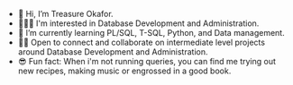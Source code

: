 - 👋 Hi, I’m Treasure Okafor.
- 👩🏽‍💻 I'm interested in Database Development and Administration.
- 🌱 I’m currently learning PL/SQL, T-SQL, Python, and Data management.
- 👯‍♀️ Open to connect and collaborate on intermediate level projects around Database Development and Administration.
- 😎 Fun fact: When i'm not running queries, you can find me trying out new recipes, making music or engrossed in a good book.


<!---
Teekafey/Teekafey is a ✨ special ✨ repository because its `README.md` (this file) appears on your GitHub profile.
You can click the Preview link to take a look at your changes.
--->

